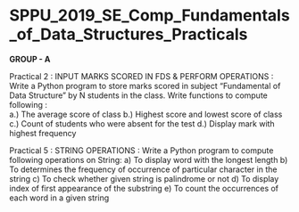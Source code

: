 # SPPU_2019_SE_Comp_Fundamentals_of_Data_Structures_Practicals

**GROUP - A**

Practical 2 : INPUT MARKS SCORED IN FDS & PERFORM OPERATIONS : Write a Python program to store marks scored in subject “Fundamental of Data Structure” by N students in the class. Write functions to compute following : 
<br> a.) The average score of class
b.) Highest score and lowest score of class
c.) Count of students who were absent for the test
d.) Display mark with highest frequency

Practical 5 : STRING OPERATIONS : Write a Python program to compute following operations on String:
a)	To display word with the longest length
b)	To determines the frequency of occurrence of particular character in the string
c)	To check whether given string is palindrome or not
d)	To display index of first appearance of the substring
e)	To count the occurrences of each word in a given string


